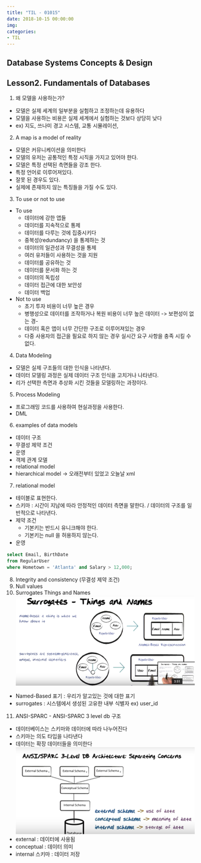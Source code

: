 ```yaml
---
title: "TIL - 01015"
date: 2018-10-15 00:00:00
img:
categories:
- TIL
---
```


## Database Systems Concepts & Design
## Lesson2. Fundamentals of Databases

1.  왜 모델을 사용하는가?
- 모델은 실제 세계의 일부분을 실험하고 조정하는데 유용하다
- 모델을 사용하는 비용은 실제 세계에서 실험하는 것보다 상당히 낮다
- ex) 지도, 쓰나미 경고 시스템, 교통 시뮬레이션,

2. A map is a model of reality
- 모델은 커뮤니케이션을 의미한다
- 모델의 유저는 공통적인 특정 시직을 가지고 있어야 한다.
- 모델은 특정 선택된 측면들을 강조 한다.
- 특정 언어로 이루어져있다.
- 잘못 된 경우도 있다.
- 실제에 존재하지 않는 특징들을 가질 수도 있다.

3. To use or not to use
- To use
    - 데이터에 강한 앱들
    - 데이터를 지속적으로 통제
    - 데이터를 다루는 것에 집중시키다
    - 중복성(redundancy) 을 통제하는 것
    - 데이터의 일관성과 무결성을 통제
    - 여러 유저들이 사용하는 것을 지원
    - 데이터를 공유하는 것
    - 데이터를 문서화 하는 것
    - 데이터의 독립성
    - 데이터 접근에 대한 보안성
    - 데이터 백업
- Not to use
    - 초기 투자 비용이 너무 높은 경우
    - 병행성으로 데이터를 조작하거나 복원 비용이 너무 높은 데이터 -> 보편성이 없는 경-
    - 데이터 혹은 앱이 너무 간단한 구조로 이루어져있는 경우
    - 다중 사용자의 접근을 필요로 하지 않는 경우 실시간 요구 사항을 충족 시킬 수 없다.

4. Data Modeling
- 모델은 실제 구조들의 대한 인식을 나타낸다.
- 데이터 모델링 과정은 실제 데이터 구조 인식을 고치거나 나타낸다.
- 리가 선택한 측면과 추상화 시킨 것들을 모델링하는 과정이다.

5. Process Modeling
- 프로그래밍 코드를 사용하여 현실과정을 사용한다.
- DML

6. examples of data models
- 데이터 구조
- 무결성 제약 조건
- 운영
- 객제 관계 모델
- relational model
- hierarchical model -> 오래전부터 있었고 오늘날 xml

7. relational model
- 테이블로 표현한다.
- 스키마 : 시간이 지남에 따라 안정적인 데이터 측면을 말한다. / 데이터의 구조를 일반적으로 나타낸다.
- 제약 조건
    - 기본키는 반드시 유니크해야 한다.
    - 기본키는 null 을 허용하지 않는다.
- 운영

```SQL
select Email, BirthDate
from RegularUser
where Hometown = 'Atlanta' and Salary > 12,000;
```

8.  Integrity and consistency (무결성 제약 조건)
9.  Null values
10.  Surrogates Things and Names
![surrogates](./Picture/db1015_1.png)
- Named-Based 표기 : 우리가 알고있는 것에 대한 표기
- surrogates : 시스템에서 생성된 고유한 내부 식별자 ex) user_id
11. ANSI-SPARC - ANSI-SPARC 3 level db 구조
- 데이터베이스는 스키마와 데이터에 따라 나누어진다
- 스키마는 의도 타입을 나타낸다
- 데이터는 확장 데이터들을 의미한다
![surrogates](./Picture/db1015_2.png)
- external : 데이터에 사용됨
- conceptual : 데이터 의미
- internal 스키마 : 데이터 저장
